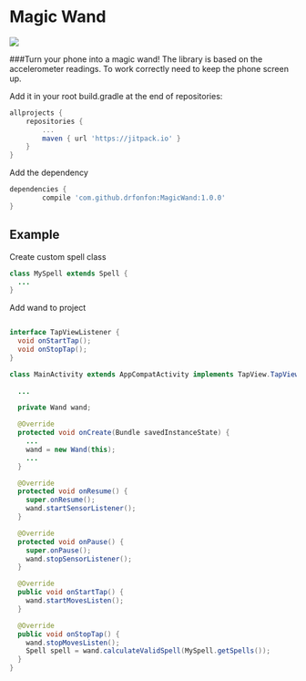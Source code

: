 # Magic Wand

[![](https://jitpack.io/v/drfonfon/MagicWand.svg)](https://jitpack.io/#drfonfon/MagicWand)

###Turn your phone into a magic wand!
The library is based on the accelerometer readings. 
To work correctly need to keep the phone screen up.

Add it in your root build.gradle at the end of repositories:
```groovy
allprojects {
    repositories {
        ...
        maven { url 'https://jitpack.io' }
    }
}
```
Add the dependency
```groovy
dependencies {
        compile 'com.github.drfonfon:MagicWand:1.0.0'
}
```

## Example

Create custom spell class
```java
class MySpell extends Spell {
  ...
}
```


Add wand to project
```java

interface TapViewListener {
  void onStartTap();
  void onStopTap();
}

class MainActivity extends AppCompatActivity implements TapView.TapViewListener {
  
  ...

  private Wand wand;

  @Override
  protected void onCreate(Bundle savedInstanceState) {
    ...
    wand = new Wand(this);
    ...
  }

  @Override
  protected void onResume() {
    super.onResume();
    wand.startSensorListener();
  }

  @Override
  protected void onPause() {
    super.onPause();
    wand.stopSensorListener();
  }

  @Override
  public void onStartTap() {
    wand.startMovesListen();
  }

  @Override
  public void onStopTap() {
    wand.stopMovesListen();
    Spell spell = wand.calculateValidSpell(MySpell.getSpells());
  }
}

```

